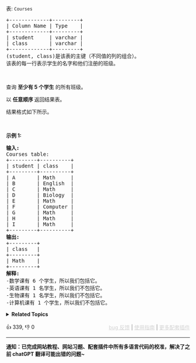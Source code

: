 <p>表:&nbsp;<code>Courses</code></p>

<pre>
+-------------+---------+
| Column Name | Type    |
+-------------+---------+
| student     | varchar |
| class       | varchar |
+-------------+---------+
(student, class)是该表的主键（不同值的列的组合）。
该表的每一行表示学生的名字和他们注册的班级。
</pre>

<p>&nbsp;</p>

<p>查询&nbsp;<strong>至少有 5 个学生</strong> 的所有班级。</p>

<p>以 <strong>任意顺序 </strong>返回结果表。</p>

<p>结果格式如下所示。</p>

<p>&nbsp;</p>

<p><strong class="example">示例 1:</strong></p>

<pre>
<strong>输入:</strong> 
Courses table:
+---------+----------+
| student | class    |
+---------+----------+
| A       | Math     |
| B       | English  |
| C       | Math     |
| D       | Biology  |
| E       | Math     |
| F       | Computer |
| G       | Math     |
| H       | Math     |
| I       | Math     |
+---------+----------+
<strong>输出:</strong> 
+---------+ 
| class &nbsp; | 
+---------+ 
| Math &nbsp; &nbsp;| 
+---------+
<strong>解释: </strong>
-数学课有 6 个学生，所以我们包括它。
-英语课有 1 名学生，所以我们不包括它。
-生物课有 1 名学生，所以我们不包括它。
-计算机课有 1 个学生，所以我们不包括它。</pre>

<details><summary><strong>Related Topics</strong></summary>数据库</details><br>

<div>👍 339, 👎 0<span style='float: right;'><span style='color: gray;'><a href='https://github.com/labuladong/fucking-algorithm/issues' target='_blank' style='color: lightgray;text-decoration: underline;'>bug 反馈</a> | <a href='https://labuladong.online/algo/fname.html?fname=jb插件简介' target='_blank' style='color: lightgray;text-decoration: underline;'>使用指南</a> | <a href='https://labuladong.online/algo/' target='_blank' style='color: lightgray;text-decoration: underline;'>更多配套插件</a></span></span></div>

<div id="labuladong"><hr>

**通知：已完成网站教程、网站习题、配套插件中所有多语言代码的校准，解决了之前 chatGPT 翻译可能出错的问题~**

</div>

